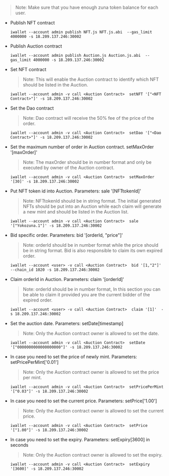 > Note: Make sure that you have enough zuna token balance for each user.

* Publish NFT contract

    ```
    iwallet --account admin publish NFT.js NFT.js.abi  --gas_limit 4000000 -s 18.209.137.246:30002
    ```

* Publish Auction contract

    ```
    iwallet --account admin publish Auction.js Auction.js.abi  --gas_limit 4000000 -s 18.209.137.246:30002
    ```

* Set NFT contract
    > Note: This will enable the Auction contract to identify which NFT should be listed in the Auction.

    ```
    iwallet --account admin -v call <Auction Contract>  setNFT '["<NFT Contract>"]' -s 18.209.137.246:30002
    ```

* Set the Dao contract
    > Note: Dao contract will receive the 50% fee of the price of the order.

    ```
    iwallet --account admin -v call <Auction Contract>  setDao '["<Dao Contract>"]' -s 18.209.137.246:30002
    ```

* Set the maximum number of order in Auction contract. setMaxOrder '[maxOrder]'
    > Note: The maxOrder should be in number format and only be executed by owner of the Auction contract.

    ```
    iwallet --account admin -v call <Auction Contract>  setMaxOrder '[30]' -s 18.209.137.246:30002
    ```

* Put NFT token id into Auction. Parameters: sale '[NFTtokenId]'
    > Note: NFTtokenId should be in string format. The initial generated NFTs should be put into an Auction while each claim will generate a new mint and should be listed in the Auction list.

    ```
    iwallet --account admin -v call <Auction Contract>  sale '["Yokozuna.1"]' -s 18.209.137.246:30002
    ```

* Bid specific order. Parameters: bid '[orderId, "price"]'

    > Note: orderId should be in number format while the price should be in string format. Bid is also responsible to claim its own expired order.

    ```
    iwallet --account <user> -v call <Auction Contract>  bid '[1,"2"]' --chain_id 1020 -s 18.209.137.246:30002
    ```

* Claim orderId in Auction. Parameters: claim '[orderId]'

    > Note: orderId should be in number format, In this section you can be able to claim it provided you are the current bidder of the expired order.

    ```
    iwallet --account <user> -v call <Auction Contract>  claim '[1]'  -s 18.209.137.246:30002
    ```

* Set the auction date. Parameters: setDate[timestamp]
    > Note: Only the Auction contract owner is allowed to set the date.

    ```
    iwallet --account admin -v call <Auction Contract>  setDate '["0000000000000000000"]' -s 18.209.137.246:30002
    ```

* In case you need to set the price of newly mint. Parameters: setPricePerMint['0.01']
    > Note: Only the Auction contract owner is allowed to set the price per mint.

    ```
    iwallet --account admin -v call <Auction Contract>  setPricePerMint '["0.03"]' -s 18.209.137.246:30002
    ```

* In case you need to set the current price. Parameters: setPrice['1.00']
    > Note: Only the Auction contract owner is allowed to set the current price.

    ```
    iwallet --account admin -v call <Auction Contract>  setPrice '["1.00"]' -s 18.209.137.246:30002
    ```

* In case you need to set the expiry. Parameters: setExpiry[3600] in seconds
    > Note: Only the Auction contract owner is allowed to set the expiry.

    ```
    iwallet --account admin -v call <Auction Contract>  setExpiry '[3600]' -s 18.209.137.246:30002
    ```
